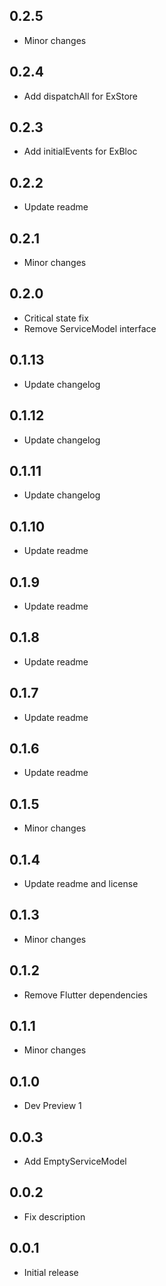 ## 0.2.5

* Minor changes

## 0.2.4

* Add dispatchAll for ExStore

## 0.2.3

* Add initialEvents for ExBloc

## 0.2.2

* Update readme

## 0.2.1

* Minor changes

## 0.2.0

* Critical state fix
* Remove ServiceModel interface

## 0.1.13

* Update changelog

## 0.1.12

* Update changelog

## 0.1.11

* Update changelog

## 0.1.10

* Update readme

## 0.1.9

* Update readme

## 0.1.8

* Update readme

## 0.1.7

* Update readme

## 0.1.6

* Update readme

## 0.1.5

* Minor changes

## 0.1.4

* Update readme and license

## 0.1.3

* Minor changes

## 0.1.2

* Remove Flutter dependencies

## 0.1.1

* Minor changes

## 0.1.0

* Dev Preview 1

## 0.0.3

* Add EmptyServiceModel

## 0.0.2

* Fix description 

## 0.0.1

* Initial release 
